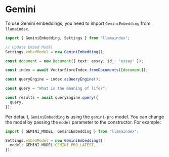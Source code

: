 # Gemini

To use Gemini embeddings, you need to import `GeminiEmbedding` from `llamaindex`.

```ts
import { GeminiEmbedding, Settings } from "llamaindex";

// Update Embed Model
Settings.embedModel = new GeminiEmbedding();

const document = new Document({ text: essay, id_: "essay" });

const index = await VectorStoreIndex.fromDocuments([document]);

const queryEngine = index.asQueryEngine();

const query = "What is the meaning of life?";

const results = await queryEngine.query({
  query,
});
```

Per default, `GeminiEmbedding` is using the `gemini-pro` model. You can change the model by passing the `model` parameter to the constructor.
For example:

```ts
import { GEMINI_MODEL, GeminiEmbedding } from "llamaindex";

Settings.embedModel = new GeminiEmbedding({
  model: GEMINI_MODEL.GEMINI_PRO_LATEST,
});
```
